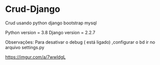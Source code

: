 # Crud-Django
Crud usando python django bootstrap mysql

Python version = 3.8
Django version = 2.2.7

Observações: Para desativar o debug ( está ligado) ,configurar o bd ir no arquivo settings.py

https://imgur.com/a/7wwldgL
